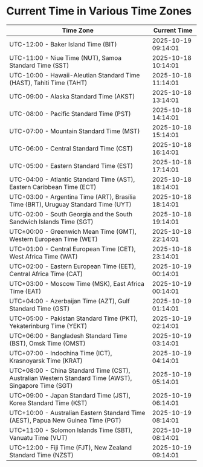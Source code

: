 # Current Time in Various Time Zones

| Time Zone | Current Time |
|-----------|--------------|
| UTC-12:00 - Baker Island Time (BIT) | 2025-10-19 09:14:01 |
| UTC-11:00 - Niue Time (NUT), Samoa Standard Time (SST) | 2025-10-18 10:14:01 |
| UTC-10:00 - Hawaii-Aleutian Standard Time (HAST), Tahiti Time (TAHT) | 2025-10-18 11:14:01 |
| UTC-09:00 - Alaska Standard Time (AKST) | 2025-10-18 13:14:01 |
| UTC-08:00 - Pacific Standard Time (PST) | 2025-10-18 14:14:01 |
| UTC-07:00 - Mountain Standard Time (MST) | 2025-10-18 15:14:01 |
| UTC-06:00 - Central Standard Time (CST) | 2025-10-18 16:14:01 |
| UTC-05:00 - Eastern Standard Time (EST) | 2025-10-18 17:14:01 |
| UTC-04:00 - Atlantic Standard Time (AST), Eastern Caribbean Time (ECT) | 2025-10-18 18:14:01 |
| UTC-03:00 - Argentina Time (ART), Brasília Time (BRT), Uruguay Standard Time (UYT) | 2025-10-18 18:14:01 |
| UTC-02:00 - South Georgia and the South Sandwich Islands Time (SGT) | 2025-10-18 19:14:01 |
| UTC±00:00 - Greenwich Mean Time (GMT), Western European Time (WET) | 2025-10-18 22:14:01 |
| UTC+01:00 - Central European Time (CET), West Africa Time (WAT) | 2025-10-18 23:14:01 |
| UTC+02:00 - Eastern European Time (EET), Central Africa Time (CAT) | 2025-10-19 00:14:01 |
| UTC+03:00 - Moscow Time (MSK), East Africa Time (EAT) | 2025-10-19 00:14:01 |
| UTC+04:00 - Azerbaijan Time (AZT), Gulf Standard Time (GST) | 2025-10-19 01:14:01 |
| UTC+05:00 - Pakistan Standard Time (PKT), Yekaterinburg Time (YEKT) | 2025-10-19 02:14:01 |
| UTC+06:00 - Bangladesh Standard Time (BST), Omsk Time (OMST) | 2025-10-19 03:14:01 |
| UTC+07:00 - Indochina Time (ICT), Krasnoyarsk Time (KRAT) | 2025-10-19 04:14:01 |
| UTC+08:00 - China Standard Time (CST), Australian Western Standard Time (AWST), Singapore Time (SGT) | 2025-10-19 05:14:01 |
| UTC+09:00 - Japan Standard Time (JST), Korea Standard Time (KST) | 2025-10-19 06:14:01 |
| UTC+10:00 - Australian Eastern Standard Time (AEST), Papua New Guinea Time (PGT) | 2025-10-19 08:14:01 |
| UTC+11:00 - Solomon Islands Time (SBT), Vanuatu Time (VUT) | 2025-10-19 08:14:01 |
| UTC+12:00 - Fiji Time (FJT), New Zealand Standard Time (NZST) | 2025-10-19 09:14:01 |
